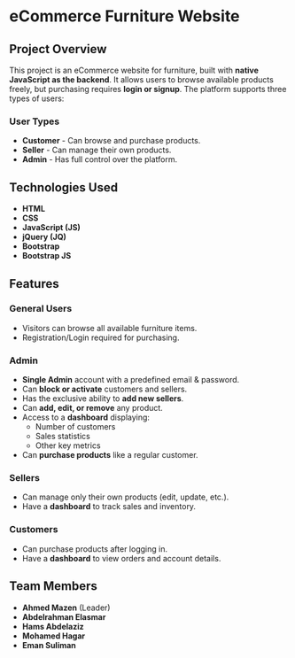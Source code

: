 # eCommerce Furniture Website

## Project Overview
This project is an eCommerce website for furniture, built with **native JavaScript as the backend**. It allows users to browse available products freely, but purchasing requires **login or signup**. The platform supports three types of users:

### User Types
- **Customer** - Can browse and purchase products.
- **Seller** - Can manage their own products.
- **Admin** - Has full control over the platform.

## Technologies Used
- **HTML**
- **CSS**
- **JavaScript (JS)**
- **jQuery (JQ)**
- **Bootstrap**
- **Bootstrap JS**

## Features

### General Users
- Visitors can browse all available furniture items.
- Registration/Login required for purchasing.

### Admin
- **Single Admin** account with a predefined email & password.
- Can **block or activate** customers and sellers.
- Has the exclusive ability to **add new sellers**.
- Can **add, edit, or remove** any product.
- Access to a **dashboard** displaying:
  - Number of customers
  - Sales statistics
  - Other key metrics
- Can **purchase products** like a regular customer.

### Sellers
- Can manage only their own products (edit, update, etc.).
- Have a **dashboard** to track sales and inventory.

### Customers
- Can purchase products after logging in.
- Have a **dashboard** to view orders and account details.

## Team Members
- **Ahmed Mazen** (Leader)
- **Abdelrahman Elasmar**
- **Hams Abdelaziz**
- **Mohamed Hagar**
- **Eman Suliman**

